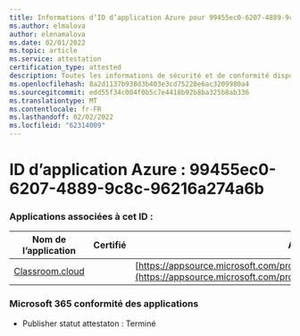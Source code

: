 ```yaml
---
title: Informations d’ID d’application Azure pour 99455ec0-6207-4889-9c8c-96216a274a6b
ms.author: elmalova
author: elenamalova
ms.date: 02/01/2022
ms.topic: article
ms.service: attestation
certification_type: attested
description: Toutes les informations de sécurité et de conformité disponibles pour 99455ec0-6207-4889-9c8c-96216a274a6b.
ms.openlocfilehash: 8a2d1137b938d3b403e3cd75228e6ac3209980a4
ms.sourcegitcommit: edd55f34c004f0b5c7e4418b92b8ba325b8ab336
ms.translationtype: MT
ms.contentlocale: fr-FR
ms.lasthandoff: 02/02/2022
ms.locfileid: "62314009"
---
```

# <a name="azure-app-id-99455ec0-6207-4889-9c8c-96216a274a6b"></a>ID d’application Azure : 99455ec0-6207-4889-9c8c-96216a274a6b


### <a name="apps-associated-with-this-id"></a>Applications associées à cet ID :
| **Nom de l’application** | **Certifié** | **Afficher dans AppSource** |
|--------------|---------------|-----------------------|
| [Classroom.cloud](https://docs.microsoft.com/microsoft-365-app-certification/forward/netsupportltd1595255396224.classroom_cloud) |  | [https://appsource.microsoft.com/product/office/netsupportltd1595255396224.classroom_cloud](https://appsource.microsoft.com/product/office/netsupportltd1595255396224.classroom_cloud) |

### <a name="microsoft-365-app-compliance-status"></a>Microsoft 365 conformité des applications
- Publisher statut attestaton : Terminé
